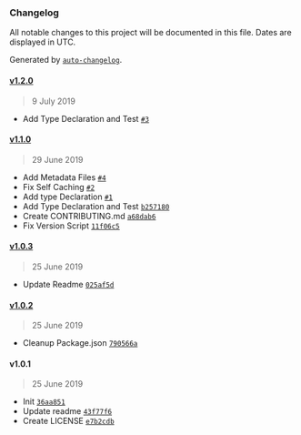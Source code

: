 ### Changelog

All notable changes to this project will be documented in this file. Dates are displayed in UTC.

Generated by [`auto-changelog`](https://github.com/CookPete/auto-changelog).

#### [v1.2.0](https://github.com/nivrith/required-from/compare/v1.1.0...v1.2.0)

> 9 July 2019

- Add Type Declaration and Test [`#3`](https://github.com/nivrith/required-from/pull/3)

#### [v1.1.0](https://github.com/nivrith/required-from/compare/v1.0.3...v1.1.0)

> 29 June 2019

- Add Metadata Files [`#4`](https://github.com/nivrith/required-from/pull/4)
- Fix Self Caching [`#2`](https://github.com/nivrith/required-from/pull/2)
- Add type Declaration [`#1`](https://github.com/nivrith/required-from/pull/1)
- Add Type Declaration and Test [`b257180`](https://github.com/nivrith/required-from/commit/b2571805030934ad51c05cf36f582d94aa82c052)
- Create CONTRIBUTING.md [`a68dab6`](https://github.com/nivrith/required-from/commit/a68dab6d9a346b9e115ec74d36bfc68b4dce5d64)
- Fix Version Script [`11f06c5`](https://github.com/nivrith/required-from/commit/11f06c5456f8e1d92a1b6fbc2e5ebb749810dce9)

#### [v1.0.3](https://github.com/nivrith/required-from/compare/v1.0.2...v1.0.3)

> 25 June 2019

- Update Readme [`025af5d`](https://github.com/nivrith/required-from/commit/025af5df7a5c4a9ef6a9448c5b9155c6b5f42d02)

#### [v1.0.2](https://github.com/nivrith/required-from/compare/v1.0.1...v1.0.2)

> 25 June 2019

- Cleanup Package.json [`790566a`](https://github.com/nivrith/required-from/commit/790566acfdb2d82b024ee413839aba8d0436c195)

#### v1.0.1

> 25 June 2019

- Init [`36aa851`](https://github.com/nivrith/required-from/commit/36aa851803bb7d721b5a30f7a2b95a7e439d83ea)
- Update readme [`43f77f6`](https://github.com/nivrith/required-from/commit/43f77f64199364a8fcde7ca134bffc36f5cc81b6)
- Create LICENSE [`e7b2cdb`](https://github.com/nivrith/required-from/commit/e7b2cdbb72756382502383f48d897d5e0a0d3275)
